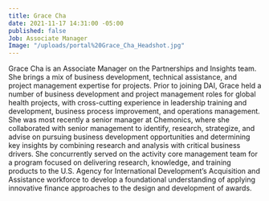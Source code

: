 ```yaml
---
title: Grace Cha
date: 2021-11-17 14:31:00 -05:00
published: false
Job: Associate Manager
Image: "/uploads/portal%20Grace_Cha_Headshot.jpg"
---
```


Grace Cha is an Associate Manager on the Partnerships and Insights team. She brings a mix of business development, technical assistance, and project management expertise for projects. Prior to joining DAI, Grace held a number of business development and project management roles for global health projects, with cross-cutting experience in leadership training and development, business process improvement, and operations management. She was most recently a senior manager at Chemonics, where she collaborated with senior management to identify, research, strategize, and advise on pursuing business development opportunities and determining key insights by combining research and analysis with critical business drivers. She concurrently served on the activity core management team for a program focused on delivering research, knowledge, and training products to the U.S. Agency for International Development’s Acquisition and Assistance workforce to develop a foundational understanding of applying innovative finance approaches to the design and development of awards. 